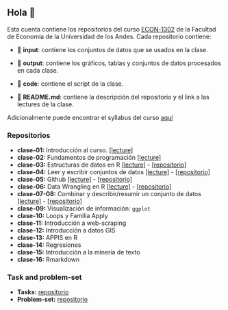 ## Hola 👋

Esta cuenta contiene los repositorios del curso [ECON-1302](https://github.com/taller-r-202302) de la Facultad de Economía de la Universidad de los Andes. Cada repositorio contiene:

- :file_folder: **input**: contiene los conjuntos de datos que se usados en la clase.

- :file_folder: **output**: contiene los gráficos, tablas y conjuntos de datos procesados en cada clase. 

- :file_folder: **code**: contiene el script de la clase.

- :book: **README.md**: contiene la descripción del repositorio y el link a las lectures de la clase.

Adicionalmente puede encontrar el syllabus del curso [aquí](https://github.com/taller-r-202302/.github/blob/main/syllabus.pdf)

### Repositorios
- **clase-01:** Introducción al curso. [[lecture]](https://lectures-r.gitlab.io/taller-r/clase-01/)
- **clase-02:** Fundamentos de programación [[lecture]](https://lectures-r.gitlab.io/taller-r/clase-02/)
- **clase-03:** Estructuras de datos en R [[lecture]](https://lectures-r.gitlab.io/taller-r/clase-03/) - [[repositorio]](https://github.com/taller-r-202302/clase-03)
- **clase-04:** Leer y escribir conjuntos de datos [[lecture]](https://lectures-r.gitlab.io/taller-r/clase-04/) - [[repositorio]](https://github.com/taller-r-202302/clase-04)
- **clase-05:** Github [[lecture]](https://lectures-r.gitlab.io/taller-r/clase-05) - [[repositorio]](https://github.com/taller-r-202302/clase-05)
- **clase-06:** Data Wrangling en R [[lecture]](https://lectures-r.gitlab.io/taller-r/clase-06) - [[repositorio]](https://github.com/taller-r-202302/clase-06) 
- **clase-07-08:** Combinar y describir/resumir un conjunto de datos [[lecture]](https://lectures-r.gitlab.io/taller-r/clase-07-08) - [[repositorio]](https://github.com/taller-r-202302/clase-07-08) 
- **clase-09:** Visualización de información: `ggplot`
- **clase-10:** Loops y Familia Apply
- **clase-11:** Introducción a web-scraping
- **clase-12:** Introducción a datos GIS
- **clase-13:** APPIS en R
- **clase-14:** Regresiones 
- **clase-15:** Introducción a la minería de texto
- **clase-16:** Rmarkdown

### Task and problem-set

- **Tasks:** [repositorio](https://github.com/taller-r-202302/tasks)
- **Problem-set:** [repositorio](https://github.com/taller-r-202302/problem-sets)





